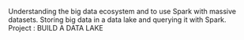Understanding the big data ecosystem and to use Spark with massive datasets. Storing big data in a data lake and querying it with Spark.<br>
Project : BUILD A DATA LAKE
